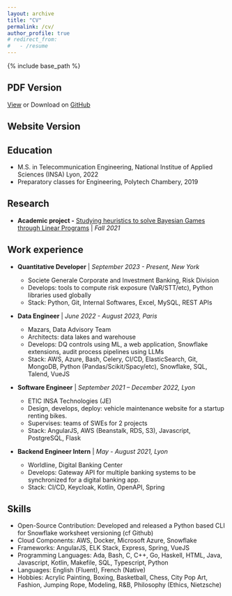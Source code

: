 ```yaml
---
layout: archive
title: "CV"
permalink: /cv/
author_profile: true
# redirect_from:
#   - /resume
---
```


{% include base_path %}

## PDF Version

[View](/files/resume.pdf) or Download on [GitHub](https://github.com/tdambrin/tdambrin.github.io/tree/master/files)

## Website Version

## Education
* M.S. in Telecommunication Engineering, National Institue of Applied Sciences (INSA) Lyon, 2022
* Preparatory classes for Engineering, Polytech Chambery, 2019

## Research
* **Academic project -** [Studying heuristics to solve Bayesian Games through Linear Programs](/posts/2021/12/bayesian-games/) \| _Fall 2021_

## Work experience
* **Quantitative Developer** \| _September 2023 - Present,  New York_
  * Societe Generale Corporate and Investment Banking, Risk Division
  * Develops: tools to compute risk exposure (VaR/STT/etc), Python libraries used globally
  * Stack: Python, Git, Internal Softwares, Excel, MySQL, REST APIs

* **Data Engineer** \| _June 2022 - August 2023, Paris_
  * Mazars, Data Advisory Team
  * Architects: data lakes and warehouse
  * Develops: DQ controls using ML, a web application, Snowflake extensions, audit process pipelines using LLMs
  * Stack: AWS, Azure, Bash, Celery, CI/CD, ElasticSearch, Git, MongoDB, Python (Pandas/Scikit/Spacy/etc), Snowflake, SQL, Talend, VueJS

* **Software Engineer** \| _September 2021 – December 2022, Lyon_ 
  * ETIC INSA Technologies (JE)
  * Design, develops, deploy: vehicle maintenance website for a startup renting bikes.
  * Supervises: teams of SWEs for 2 projects
  * Stack: AngularJS, AWS (Beanstalk, RDS, S3), Javascript, PostgreSQL, Flask

* **Backend Engineer Intern** \| _May - August 2021, Lyon_
  * Worldline, Digital Banking Center
  * Develops: Gateway API for multiple banking systems to be synchronized for a digital banking app.
  * Stack: CI/CD, Keycloak, Kotlin, OpenAPI, Spring

  
## Skills
* Open-Source Contribution: Developed and released a Python based CLI for Snowflake worksheet versioning (cf Github) 
* Cloud Components: AWS, Docker, Microsoft Azure, Snowflake
* Frameworks: AngularJS, ELK Stack, Express, Spring, VueJS
* Programming Languages: Ada, Bash, C, C++, Go, Haskell, HTML, Java, Javascript, Kotlin, Makefile, SQL, Typescript, Python 
* Languages: English (Fluent), French (Native)
* Hobbies: Acrylic Painting, Boxing, Basketball, Chess, City Pop Art, Fashion, Jumping Rope, Modeling, R&B, Philosophy (Ethics, Nietzsche)

